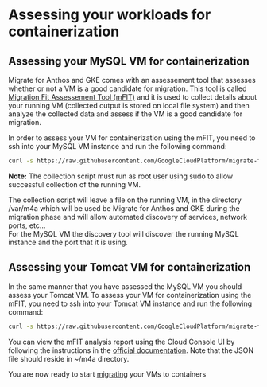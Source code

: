 # Assessing your workloads for containerization 

## Assessing your MySQL VM for containerization
Migrate for Anthos and GKE comes with an assessement tool that assesses whether or not a VM is a good candidate for migration. This tool is called [Migration Fit Assessement Tool (mFIT)](https://cloud.google.com/migrate/anthos/docs/fit-assessment) and it is used to collect details about your running VM (collected output is stored on local file system) and then analyze the collected data and assess if the VM is a good candidate for migration.

In order to assess your VM for containerization using the mFIT, you need to ssh into your MySQL VM instance and run the following command:
``` bash
curl -s https://raw.githubusercontent.com/GoogleCloudPlatform/migrate-for-anthos-gke/main/scripts/assess_ldt.sh | bash
```

**Note:** The collection script must run as root user using sudo to allow successful collection of the running VM.

The collection script will leave a file on the running VM, in the directory /var/m4a which will be used be Migrate for Anthos and GKE during the migration phase and will allow automated discovery of services, network ports, etc...  
For the MySQL VM the discovery tool will discover the running MySQL instance and the port that it is using.

## Assessing your Tomcat VM for containerization
In the same manner that you have assessed the MySQL VM you should assess your Tomcat VM.
To assess your VM for containerization using the mFIT, you need to ssh into your Tomcat VM instance and run the following command:
``` bash
curl -s https://raw.githubusercontent.com/GoogleCloudPlatform/migrate-for-anthos-gke/main/scripts/assess_ldt.sh | bash
```

You can view the mFIT analysis report using the Cloud Console UI by following the instructions in the [official documentation](https://cloud.google.com/migrate/anthos/docs/fit-assessment#ldt-console). Note that the JSON file should reside in ~/m4a directory.  

You are now ready to start [migrating](../3-migrate/README.md) your VMs to containers

